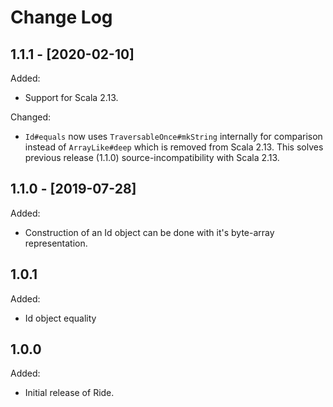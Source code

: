 # Change Log


## 1.1.1 - [2020-02-10]

Added:

- Support for Scala 2.13.

Changed:

- `Id#equals` now uses `TraversableOnce#mkString` internally for comparison
instead of `ArrayLike#deep` which is removed from Scala 2.13.
This solves previous release (1.1.0) source-incompatibility with Scala 2.13.


## 1.1.0 - [2019-07-28]

Added:

- Construction of an Id object can be done with it's byte-array representation.


## 1.0.1

Added:

- Id object equality



## 1.0.0

Added:

- Initial release of Ride.
